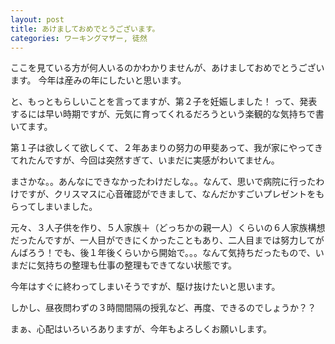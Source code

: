 ```yaml
---
layout: post
title: あけましておめでとうございます。
categories: ワーキングマザー, 徒然
---
```


ここを見ている方が何人いるのかわかりませんが、あけましておめでとうございます。
今年は産みの年にしたいと思います。

と、もっともらしいことを言ってますが、第２子を妊娠しました！
って、発表するには早い時期ですが、元気に育ってくれるだろうという楽観的な気持ちで書いてます。

第１子は欲しくて欲しくて、２年あまりの努力の甲斐あって、我が家にやってきてれたんですが、今回は突然すぎて、いまだに実感がわいてません。

まさかな。。あんなにできなかったわけだしな。。なんて、思いで病院に行ったわけですが、クリスマスに心音確認ができまして、なんだかすごいプレゼントをもらってしまいました。

元々、３人子供を作り、５人家族＋（どっちかの親一人）くらいの６人家族構想だったんですが、一人目ができにくかったこともあり、二人目までは努力してがんばろう！でも、後１年後くらいから開始で。。。なんて気持ちだったもので、いまだに気持ちの整理も仕事の整理もできてない状態です。

今年はすぐに終わってしまいそうですが、駆け抜けたいと思います。

しかし、昼夜問わずの３時間間隔の授乳など、再度、できるのでしょうか？？

まぁ、心配はいろいろありますが、今年もよろしくお願いします。

